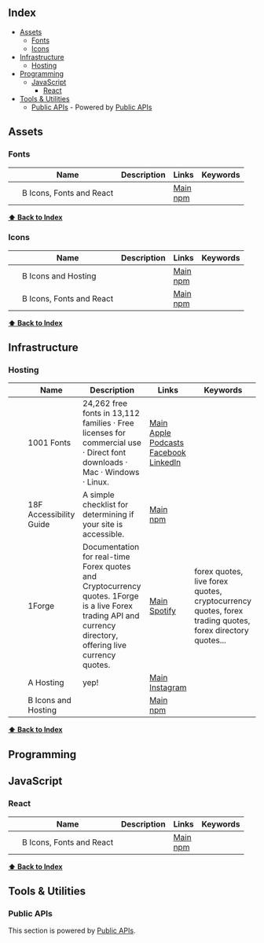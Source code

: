 ## Index

* [Assets](#assets) 
  * [Fonts](#assets-fonts)
  * [Icons](#assets-icons)
* [Infrastructure](#infrastructure) 
  * [Hosting](#infrastructure-hosting)
* [Programming](#programming) 
  * [JavaScript](#programming-javascript) 
    * [React](#programming-javascript-react)
* [Tools & Utilities](#tools-utilities) 
  * [Public APIs](#tools-utilities-public-apis) - Powered by [Public APIs](https://github.com/public-apis/public-apis) 


## <a name="assets">Assets</a> 

### <a name="fonts"><a name="assets-fonts">Fonts</a></a>
| &nbsp; | Name | Description | Links | Keywords |
|---|---|---|---|---|
 &nbsp; | B Icons, Fonts and React |  | [Main](https://1forge.com/forex-data-api/api-documentation)<br />[npm](https://test.com) |  |

**[⬆ Back to Index](#index)**

### <a name="icons"><a name="assets-icons">Icons</a></a>
| &nbsp; | Name | Description | Links | Keywords |
|---|---|---|---|---|
 &nbsp; | B Icons and Hosting |  | [Main](https://1forge.com/forex-data-api/api-documentation)<br />[npm](https://test.com) |  |
 &nbsp; | B Icons, Fonts and React |  | [Main](https://1forge.com/forex-data-api/api-documentation)<br />[npm](https://test.com) |  |

**[⬆ Back to Index](#index)**
## <a name="infrastructure">Infrastructure</a> 

### <a name="hosting"><a name="infrastructure-hosting">Hosting</a></a>
| &nbsp; | Name | Description | Links | Keywords |
|---|---|---|---|---|
 <img src="https://themes.static.1001fonts.net/netefx/img/1001fonts-avatar-32x32.png" width="16" /> | 1001 Fonts | 24,262 free fonts in 13,112 families · Free licenses for commercial use · Direct font downloads · Mac · Windows · Linux. | [Main](https://1forge.com/forex-data-api/api-documentation)<br />[Apple Podcasts](https://test.com)<br />[Facebook](https://test.com)<br />[LinkedIn](https://test.com) |  |
 <img src="https://accessibility.18f.gov/checklist/favicon.ico" width="16" /> | 18F Accessibility Guide | A simple checklist for determining if your site is accessible. | [Main](https://1forge.com/forex-data-api/api-documentation)<br />[npm](https://test.com) |  |
 <img src="https://1forge.com/forex-data-api/favicon.ico" width="16" /> | 1Forge | Documentation for real-time Forex quotes and Cryptocurrency quotes. 1Forge is a live Forex trading API and currency directory, offering live currency quotes. | [Main](https://1forge.com/forex-data-api/api-documentation)<br />[Spotify](https://test.com) | forex quotes, live forex quotes, cryptocurrency quotes, forex trading quotes, forex directory quotes... |
 &nbsp; | A Hosting | yep! | [Main](https://1forge.com/forex-data-api/api-documentation)<br />[Instagram](https://test.com) |  |
 &nbsp; | B Icons and Hosting |  | [Main](https://1forge.com/forex-data-api/api-documentation)<br />[npm](https://test.com) |  |

**[⬆ Back to Index](#index)**
## <a name="programming">Programming</a> 
## <a name="javascript"><a name="programming-javascript">JavaScript</a></a> 

### <a name="react"><a name="programming-javascript-react">React</a></a>
| &nbsp; | Name | Description | Links | Keywords |
|---|---|---|---|---|
 &nbsp; | B Icons, Fonts and React |  | [Main](https://1forge.com/forex-data-api/api-documentation)<br />[npm](https://test.com) |  |

**[⬆ Back to Index](#index)**
## <a name="tools-utilities">Tools & Utilities</a> 

### <a name="public-apis"><a name="tools-utilities-public-apis">Public APIs</a></a>
This section is powered by [Public APIs](https://github.com/public-apis/public-apis).